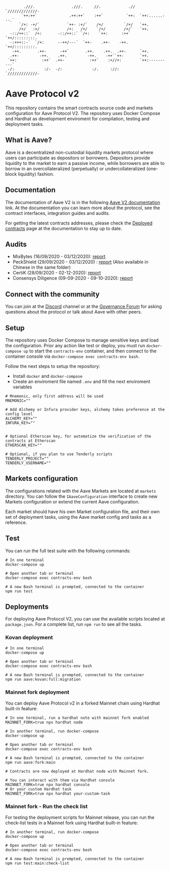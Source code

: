 ```
        .///.                .///.     //.            .//  `/////////////- 
       `++:++`              .++:++`    :++`          `++:  `++:......---.` 
      `/+: -+/`            `++- :+/`    /+/         `/+/   `++.            
      /+/   :+/            /+:   /+/    `/+/        /+/`   `++.            
  -::/++::`  /+:       -::/++::` `/+:    `++:      :++`    `++/:::::::::.  
  -:+++::-`  `/+:      --++/---`  `++-    .++-    -++.     `++/:::::::::.  
   -++.       .++-      -++`       .++.    .++.  .++-      `++.            
  .++-         -++.    .++.         -++.    -++``++-       `++.            
 `++:           :++`  .++-           :++`    :+//+:        `++:----------` 
 -/:             :/-  -/:             :/.     ://:         `/////////////- 
```

# Aave Protocol v2

This repository contains the smart contracts source code and markets configuration for Aave Protocol V2. The repository uses Docker Compose and Hardhat as development enviroment for compilation, testing and deployment tasks.

## What is Aave?

Aave is a decentralized non-custodial liquidity markets protocol where users can participate as depositors or borrowers. Depositors provide liquidity to the market to earn a passive income, while borrowers are able to borrow in an overcollateralized (perpetually) or undercollateralized (one-block liquidity) fashion.

## Documentation

The documentation of Aave V2 is in the following [Aave V2 documentation](https://docs.aave.com/v2/-MJXUluJ2u1DiL-VU6MM) link. At the documentation you can learn more about the protocol, see the contract interfaces, integration guides and audits.

For getting the latest contracts addresses, please check the [Deployed contracts](https://docs.aave.com/v2/-MJXUluJ2u1DiL-VU6MM/deployed-contracts) page at the documentation to stay up to date.

## Audits

- MixBytes (16/09/2020 - 03/12/2020): [report](./audits/Mixbytes-aave-v2-03-12-2020.pdf)
- PeckShield (29/09/2020 - 03/12/2020) : [report](./audits/Peckshield-aave-v2-03-12-2020-EN.pdf) (Also available in Chinese in the same folder)
- CertiK (28/09/2020 - 02-12-2020): [report](./audits/Certik-aave-v2-03-12-2020.pdf)
- Consensys Diligence (09-09-2020 - 09-10-2020): [report]()

## Connect with the community

You can join at the [Discord](https://discord.com/invite/CJm5Jt3) channel or at the [Governance Forum](https://governance.aave.com/) for asking questions about the protocol or talk about Aave with other peers.

## Setup

The repository uses Docker Compose to manage sensitive keys and load the configuration. Prior any action like test or deploy, you must run `docker-compose up` to start the `contracts-env` container, and then connect to the container console via `docker-compose exec contracts-env bash`.

Follow the next steps to setup the repository:

- Install `docker` and `docker-compose`
- Create an enviroment file named `.env` and fill the next enviroment variables

```
# Mnemonic, only first address will be used
MNEMONIC=""

# Add Alchemy or Infura provider keys, alchemy takes preference at the config level
ALCHEMY_KEY=""
INFURA_KEY=""


# Optional Etherscan key, for automatize the verification of the contracts at Etherscan
ETHERSCAN_KEY=""

# Optional, if you plan to use Tenderly scripts
TENDERLY_PROJECT=""
TENDERLY_USERNAME=""

```

## Markets configuration

The configurations related with the Aave Markets are located at `markets` directory. You can follow the `IAaveConfiguration` interface to create new Markets configuration or extend the current Aave configuration.

Each market should have his own Market configuration file, and their own set of deployment tasks, using the Aave market config and tasks as a reference.

## Test

You can run the full test suite with the following commands:

```
# In one terminal
docker-compose up

# Open another tab or terminal
docker-compose exec contracts-env bash

# A new Bash terminal is prompted, connected to the container
npm run test
```

## Deployments

For deploying Aave Protocol V2, you can use the available scripts located at `package.json`. For a complete list, run `npm run` to see all the tasks.

### Kovan deployment

```
# In one terminal
docker-compose up

# Open another tab or terminal
docker-compose exec contracts-env bash

# A new Bash terminal is prompted, connected to the container
npm run aave:kovan:full:migration
```

### Mainnet fork deployment

You can deploy Aave Protocol v2 in a forked Mainnet chain using Hardhat built-in feature:

```
# In one terminal, run a hardhat note with mainnet fork enabled
MAINNET_FORK=true npx hardhat node

# In another terminal, run docker-compose
docker-compose up

# Open another tab or terminal
docker-compose exec contracts-env bash

# A new Bash terminal is prompted, connected to the container
npm run aave:fork:main

# Contracts are now deployed at Hardhat node with Mainnet fork.

# You can interact with them via Hardhat console
MAINNET_FORK=true npx hardhat console
# Or your custom Hardhat task
MAINNET_FORK=true npx hardhat your-custom-task

```

### Mainnet fork - Run the check list

For testing the deployment scripts for Mainnet release, you can run the check-list tests in a Mainnet fork using Hardhat built-in feature:

```
# In another terminal, run docker-compose
docker-compose up

# Open another tab or terminal
docker-compose exec contracts-env bash

# A new Bash terminal is prompted, connected to the container
npm run test:main:check-list
```
